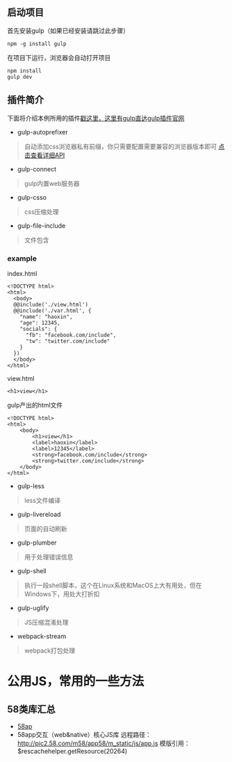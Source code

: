 ## 启动项目
首先安装gulp（如果已经安装请跳过此步骤）
```
npm -g install gulp
```
在项目下运行，浏览器会自动打开项目
```
npm install
gulp dev
```

## 插件简介

下面将介绍本例所用的插件[戳这里，这里有gulp直达gulp插件官网](http://gulpjs.com/plugins/)

* gulp-autoprefixer

> 自动添加css浏览器私有前缀，你只需要配置需要兼容的浏览器版本即可
> [点击查看详细API](https://github.com/postcss/autoprefixer#options)

* gulp-connect

> gulp内置web服务器

* gulp-csso

> css压缩处理

* gulp-file-include

> 文件包含

### example

index.html
```
<!DOCTYPE html>
<html>
  <body>
  @@include('./view.html')
  @@include('./var.html', {
    "name": "haoxin",
    "age": 12345,
    "socials": {
      "fb": "facebook.com/include",
      "tw": "twitter.com/include"
    }
  })
  </body>
</html>
```
view.html
```
<h1>view</h1>
```
gulp产出的html文件
```
<!DOCTYPE html>
<html>
	<body>
		<h1>view</h1>
		<label>haoxin</label>
		<label>12345</label>
		<strong>facebook.com/include</strong>
		<strong>twitter.com/include</strong>
	</body>
</html>
```
* gulp-less

> less文件编译

* gulp-livereload

> 页面的自动刷新

* gulp-plumber

> 用于处理错误信息

* gulp-shell

> 执行一段shell脚本，这个在Linux系统和MacOS上大有用处，但在Windows下，用处大打折扣

* gulp-uglify

> JS压缩混淆处理

* webpack-stream

> webpack打包处理

# 公用JS，常用的一些方法

## 58类库汇总
* [58ap](http://webapptest.58.com/static/doc/58app/index.html#!/api/app58)
* 58app交互（web&native）核心JS库 远程路径：http://pic2.58.com/m58/app58/m_static/js/app.js 模版引用：$rescachehelper.getResource(20264)

